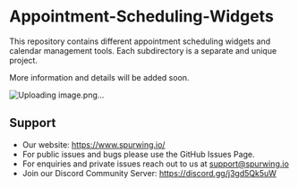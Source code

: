 # Appointment-Scheduling-Widgets

This repository contains different appointment scheduling widgets and calendar management tools. Each subdirectory is a separate and unique project.

More information and details will be added soon.

![Uploading image.png…]()

## Support
- Our website: https://www.spurwing.io/
- For public issues and bugs please use the GitHub Issues Page.
- For enquiries and private issues reach out to us at support@spurwing.io
- Join our Discord Community Server: https://discord.gg/j3gd5Qk5uW
